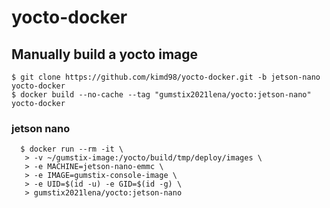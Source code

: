 # yocto-docker

## Manually build a yocto image
```
$ git clone https://github.com/kimd98/yocto-docker.git -b jetson-nano yocto-docker
$ docker build --no-cache --tag "gumstix2021lena/yocto:jetson-nano" yocto-docker
```

  ### jetson nano
```
  $ docker run --rm -it \
   > -v ~/gumstix-image:/yocto/build/tmp/deploy/images \
   > -e MACHINE=jetson-nano-emmc \
   > -e IMAGE=gumstix-console-image \
   > -e UID=$(id -u) -e GID=$(id -g) \
   > gumstix2021lena/yocto:jetson-nano
 ```

